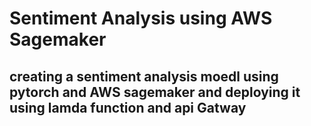 # Sentiment Analysis using AWS Sagemaker
## creating a sentiment analysis moedl using pytorch and AWS sagemaker and deploying it using lamda function and api Gatway 
